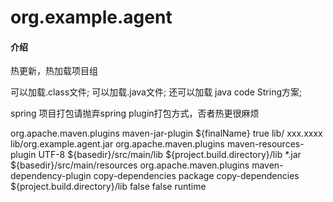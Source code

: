 # org.example.agent

#### 介绍
热更新，热加载项目组

可以加载.class文件;
可以加载.java文件;
还可以加载 java code String方案;

spring 项目打包请抛弃spring plugin打包方式，否者热更很麻烦

<plugin>
    <groupId>org.apache.maven.plugins</groupId>
    <artifactId>maven-jar-plugin</artifactId>
    <configuration>
        <finalName>${finalName}</finalName>
        <archive>
            <manifest>
                <addClasspath>true</addClasspath>
                <classpathPrefix>lib/</classpathPrefix>
                <mainClass>xxx.xxxx</mainClass>
            </manifest>
            <manifestEntries>
                <!--加入本地包引用-->
                <Class-Path>lib/org.example.agent.jar</Class-Path>
            </manifestEntries>
        </archive>
    </configuration>
</plugin>
<plugin>
    <groupId>org.apache.maven.plugins</groupId>
    <artifactId>maven-resources-plugin</artifactId>
    <configuration>
        <encoding>UTF-8</encoding>
        <resources>
            <resource>
                <!--引入本地包-->
                <directory>${basedir}/src/main/lib</directory>
                <targetPath>${project.build.directory}/lib</targetPath>
                <includes>
                    <include>*.jar</include>
                </includes>
            </resource>
            <resource>
                <!--资源文件夹-->
                <directory>${basedir}/src/main/resources</directory>
            </resource>
        </resources>
    </configuration>
</plugin>
<plugin>
    <groupId>org.apache.maven.plugins</groupId>
    <artifactId>maven-dependency-plugin</artifactId>
    <executions>
        <execution>
            <id>copy-dependencies</id>
            <phase>package</phase>
            <goals>
                <goal>copy-dependencies</goal>
            </goals>
            <configuration>
                <outputDirectory>${project.build.directory}/lib</outputDirectory>
                <excludeTransitive>false</excludeTransitive>
                <stripVersion>false</stripVersion>
                <includeScope>runtime</includeScope>
            </configuration>
        </execution>
    </executions>
</plugin>